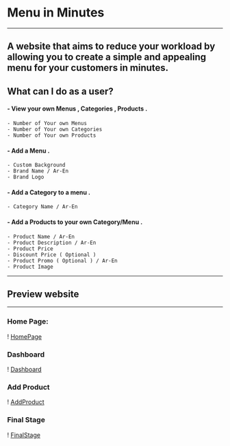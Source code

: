 # Menu in Minutes
<hr>

## A website that aims to reduce your workload by allowing you to create a simple and appealing menu for your customers in minutes.

## What can I do as a user?

#### - View your own Menus , Categories , Products .
    - Number of Your own Menus
    - Number of Your own Categories
    - Number of Your own Products
#### - Add a Menu .
    - Custom Background
    - Brand Name / Ar-En
    - Brand Logo
#### - Add a Category to a menu .
    - Category Name / Ar-En
#### - Add a Products to your own Category/Menu .
    - Product Name / Ar-En
    - Product Description / Ar-En
    - Product Price
    - Discount Price ( Optional ) 
    - Product Promo ( Optional ) / Ar-En
    - Product Image


<hr>

## Preview website
<hr>

### Home Page:
! [HomePage](./GitHubImages/HomePage.png)

### Dashboard 
! [Dashboard](./GitHubImages/Dashboard.png)

### Add Product 
! [AddProduct](./GitHubImages/AddProduct.png)

### Final Stage 
! [FinalStage](./GitHubImages/Final.png)




